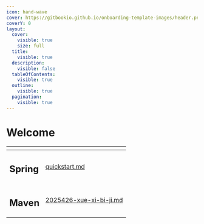 ```yaml
---
icon: hand-wave
cover: https://gitbookio.github.io/onboarding-template-images/header.png
coverY: 0
layout:
  cover:
    visible: true
    size: full
  title:
    visible: true
  description:
    visible: false
  tableOfContents:
    visible: true
  outline:
    visible: true
  pagination:
    visible: true
---
```


# Welcome

<table data-view="cards"><thead><tr><th></th><th data-type="content-ref"></th></tr></thead><tbody><tr><td><h2>Spring</h2></td><td><a href="getting-started/quickstart.md">quickstart.md</a></td></tr><tr><td><h2>Maven</h2></td><td><a href="2025426-xue-xi-bi-ji.md">2025426-xue-xi-bi-ji.md</a></td></tr></tbody></table>
